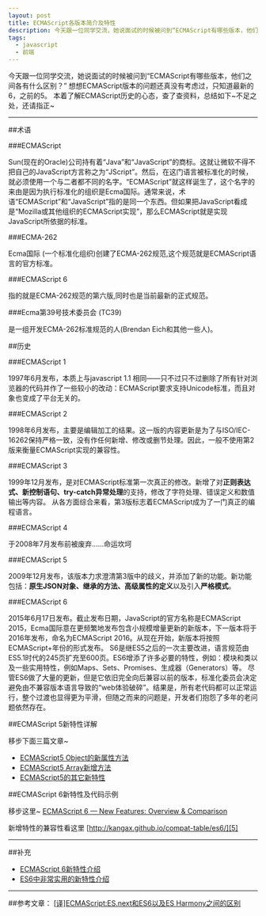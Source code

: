 ```yaml
---
layout: post
title: ECMAScript各版本简介及特性
description: 今天跟一位同学交流，她说面试的时候被问到“ECMAScript有哪些版本，他们之间各有什么区别？” 想想ECMAScript版本的问题还真没有考虑过，只知道最新的6，之前的5。本着了解ECMAScript历史的心态，查了查资料，总结如下~不足之处，还请指正~
tags:
  - javascript
  - 前端
---
```


今天跟一位同学交流，她说面试的时候被问到“ECMAScript有哪些版本，他们之间各有什么区别？”
想想ECMAScript版本的问题还真没有考虑过，只知道最新的6，之前的5。
本着了解ECMAScript历史的心态，查了查资料，总结如下~不足之处，还请指正~

---

##术语

###ECMAScript

Sun(现在的Oracle)公司持有着“Java”和“JavaScript”的商标。这就让微软不得不把自己的JavaScript方言称之为“JScript”。然后，在这门语言被标准化的时候，就必须使用一个与二者都不同的名字。“ECMAScript”就这样诞生了，这个名字的来由是因为执行标准化的组织是Ecma国际。通常来说，术语“ECMAScript”和“JavaScript”指的是同一个东西。但如果把JavaScript看成是“Mozilla或其他组织的ECMAScript实现”，那么ECMAScript就是实现JavaScript所依据的标准。

###ECMA-262

Ecma国际 (一个标准化组织)创建了ECMA-262规范,这个规范就是ECMAScript语言的官方标准。

###ECMAScript 6

指的就是ECMA-262规范的第六版,同时也是当前最新的正式规范。

###Ecma第39号技术委员会 (TC39)

是一组开发ECMA-262标准规范的人(Brendan Eich和其他一些人)。

##历史

###ECMAScript 1

1997年6月发布，本质上与javascript 1.1 相同——只不过只不过删除了所有针对浏览器的代码并作了一些较小的改动：ECMAScript要求支持Unicode标准，而且对象也变成了平台无关的。

###ECMAScript 2

1998年6月发布，主要是编辑加工的结果。这一版的内容更新是为了与ISO/IEC-16262保持严格一致，没有作任何新增、修改或删节处理。因此，一般不使用第2版来衡量ECMAScript实现的兼容性。

###ECMAScript 3

1999年12月发布，是对ECMAScript标准第一次真正的修改。新增了对**正则表达式、新控制语句、try-catch异常处理**的支持，修改了字符处理、错误定义和数值输出等内容。
从各方面综合来看，第3版标志着ECMAScript成为了一门真正的编程语言。

###ECMAScript 4

于2008年7月发布前被废弃……命运坎坷

###ECMAScript 5

2009年12月发布，该版本力求澄清第3版中的歧义，并添加了新的功能。新功能包括：**原生JSON对象、继承的方法、高级属性的定义**以及引入**严格模式**。

###ECMAScript 6

2015年6月17日发布。截止发布日期，JavaScript的官方名称是ECMAScript 2015，Ecma国际意在更频繁地发布包含小规模增量更新的新版本，下一版本将于2016年发布，命名为ECMAScript 2016。从现在开始，新版本将按照ECMAScript+年份的形式发布。
S6是继ES5之后的一次主要改进，语言规范由ES5.1时代的245页扩充至600页。ES6增添了许多必要的特性，例如：模块和类以及一些实用特性，例如Maps、Sets、Promises、生成器（Generators）等。
尽管ES6做了大量的更新，但是它依旧完全向后兼容以前的版本，标准化委员会决定避免由不兼容版本语言导致的“web体验破碎”。结果是，所有老代码都可以正常运行，整个过渡也显得更为平滑，但随之而来的问题是，开发者们抱怨了多年的老问题依然存在。

##ECMAScript 5新特性详解

移步下面三篇文章~

- [ECMAScript5 Object的新属性方法][1]
- [ECMAScript5 Array新增方法][2]
- [ECMAScript5的其它新特性][3]

##ECMAScript 6新特性及代码示例

移步这里~
[ECMAScript 6 — New Features: Overview & Comparison][4]

新增特性的兼容性看这里 [http://kangax.github.io/compat-table/es6/][5]

---

##补充

- [ECMAScript 6新特性介绍][6]
- [ES6中非常实用的新特性介绍][7]

---

##参考文章：
[[译]ECMAScript:ES.next和ES6以及ES Harmony之间的区别][8]


  [1]: http://www.cnblogs.com/dolphinX/p/3348467.html
  [2]: http://www.cnblogs.com/dolphinX/p/3353868.html
  [3]: http://www.cnblogs.com/dolphinX/p/3354319.html
  [4]: http://es6-features.org/#Constants
  [5]: http://kangax.github.io/compat-table/es6/
  [6]: http://segmentfault.com/a/1190000002930417
  [7]: http://segmentfault.com/a/1190000003492656
  [8]: http://www.cnblogs.com/ziyunfei/archive/2012/09/24/2699065.html